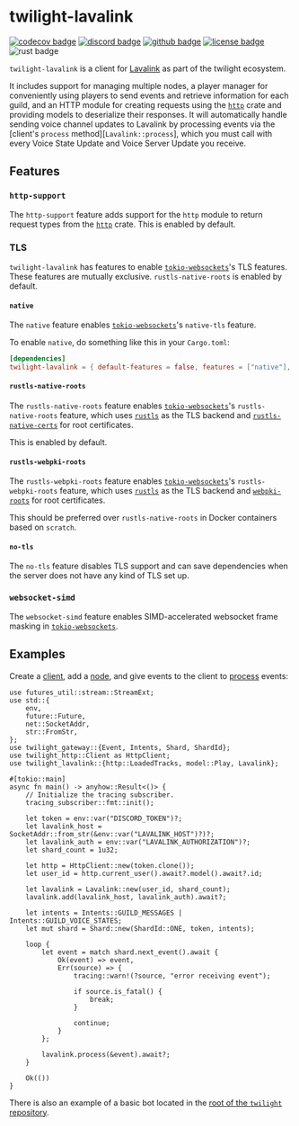 # twilight-lavalink

[![codecov badge][]][codecov link] [![discord badge][]][discord link] [![github badge][]][github link] [![license badge][]][license link] ![rust badge]

`twilight-lavalink` is a client for [Lavalink] as part of the twilight
ecosystem.

It includes support for managing multiple nodes, a player manager for
conveniently using players to send events and retrieve information for each
guild, and an HTTP module for creating requests using the [`http`] crate and
providing models to deserialize their responses. It will automatically
handle sending voice channel updates to Lavalink by processing events via
the [client's `process` method][`Lavalink::process`], which you must call
with every Voice State Update and Voice Server Update you receive.

## Features

### `http-support`

The `http-support` feature adds support for the `http` module to return
request types from the [`http`] crate. This is enabled by default.

### TLS

`twilight-lavalink` has features to enable [`tokio-websockets`]'s TLS
features. These features are mutually exclusive. `rustls-native-roots` is enabled by
default.

#### `native`

The `native` feature enables [`tokio-websockets`]'s `native-tls` feature.

To enable `native`, do something like this in your `Cargo.toml`:

```toml
[dependencies]
twilight-lavalink = { default-features = false, features = ["native"], version = "0.2" }
```

#### `rustls-native-roots`

The `rustls-native-roots` feature enables [`tokio-websockets`]'s `rustls-native-roots` feature,
which uses [`rustls`] as the TLS backend and [`rustls-native-certs`] for root certificates.

This is enabled by default.

#### `rustls-webpki-roots`

The `rustls-webpki-roots` feature enables [`tokio-websockets`]'s `rustls-webpki-roots` feature,
which uses [`rustls`] as the TLS backend and [`webpki-roots`] for root certificates.

This should be preferred over `rustls-native-roots` in Docker containers based on `scratch`.

#### `no-tls`

The `no-tls` feature disables TLS support and can save dependencies when the server does not
have any kind of TLS set up.

### `websocket-simd`

The `websocket-simd` feature enables SIMD-accelerated websocket frame masking in
[`tokio-websockets`].

## Examples

Create a [client], add a [node], and give events to the client to [process]
events:

```rust,no_run
use futures_util::stream::StreamExt;
use std::{
    env,
    future::Future,
    net::SocketAddr,
    str::FromStr,
};
use twilight_gateway::{Event, Intents, Shard, ShardId};
use twilight_http::Client as HttpClient;
use twilight_lavalink::{http::LoadedTracks, model::Play, Lavalink};

#[tokio::main]
async fn main() -> anyhow::Result<()> {
    // Initialize the tracing subscriber.
    tracing_subscriber::fmt::init();

    let token = env::var("DISCORD_TOKEN")?;
    let lavalink_host = SocketAddr::from_str(&env::var("LAVALINK_HOST")?)?;
    let lavalink_auth = env::var("LAVALINK_AUTHORIZATION")?;
    let shard_count = 1u32;

    let http = HttpClient::new(token.clone());
    let user_id = http.current_user().await?.model().await?.id;

    let lavalink = Lavalink::new(user_id, shard_count);
    lavalink.add(lavalink_host, lavalink_auth).await?;

    let intents = Intents::GUILD_MESSAGES | Intents::GUILD_VOICE_STATES;
    let mut shard = Shard::new(ShardId::ONE, token, intents);

    loop {
        let event = match shard.next_event().await {
            Ok(event) => event,
            Err(source) => {
                tracing::warn!(?source, "error receiving event");

                if source.is_fatal() {
                    break;
                }

                continue;
            }
        };

        lavalink.process(&event).await?;
    }

    Ok(())
}
```

There is also an example of a basic bot located in the [root of the
`twilight` repository][github examples link].

[Lavalink]: https://github.com/freyacodes/Lavalink
[`http`]: https://crates.io/crates/http
[`rustls`]: https://crates.io/crates/rustls
[`rustls-native-certs`]: https://crates.io/crates/rustls-native-certs
[`tokio-websockets`]: https://crates.io/crates/tokio-websockets
[`webpki-roots`]: https://crates.io/crates/webpki-roots
[client]: Lavalink
[codecov badge]: https://img.shields.io/codecov/c/gh/twilight-rs/twilight?logo=codecov&style=for-the-badge&token=E9ERLJL0L2
[codecov link]: https://app.codecov.io/gh/twilight-rs/twilight/
[discord badge]: https://img.shields.io/discord/745809834183753828?color=%237289DA&label=discord%20server&logo=discord&style=for-the-badge
[discord link]: https://discord.gg/7jj8n7D
[github badge]: https://img.shields.io/badge/github-twilight-6f42c1.svg?style=for-the-badge&logo=github
[github examples link]: https://github.com/twilight-rs/twilight/tree/main/examples
[github link]: https://github.com/twilight-rs/twilight
[license badge]: https://img.shields.io/badge/license-ISC-blue.svg?style=for-the-badge&logo=pastebin
[license link]: https://github.com/twilight-rs/twilight/blob/main/LICENSE.md
[node]: Node
[process]: Lavalink::process
[rust badge]: https://img.shields.io/badge/rust-1.67+-93450a.svg?style=for-the-badge&logo=rust
